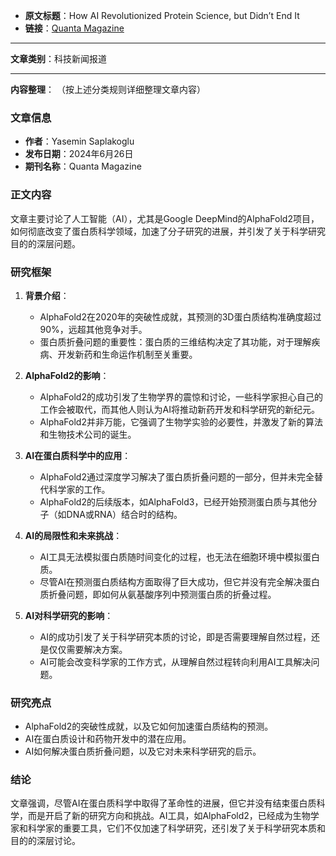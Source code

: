 
- **原文标题**：How AI Revolutionized Protein Science, but Didn’t End It
- **链接**：[Quanta Magazine](https://www.quantamagazine.org/how-ai-revolutionized-protein-science-but-didnt-end-it-20240626/)

---
**文章类别**：科技新闻报道

---
**内容整理**：
（按上述分类规则详细整理文章内容）

### 文章信息
- **作者**：Yasemin Saplakoglu
- **发布日期**：2024年6月26日
- **期刊名称**：Quanta Magazine

### 正文内容
文章主要讨论了人工智能（AI），尤其是Google DeepMind的AlphaFold2项目，如何彻底改变了蛋白质科学领域，加速了分子研究的进展，并引发了关于科学研究目的的深层问题。

### 研究框架
1. **背景介绍**：
   - AlphaFold2在2020年的突破性成就，其预测的3D蛋白质结构准确度超过90%，远超其他竞争对手。
   - 蛋白质折叠问题的重要性：蛋白质的三维结构决定了其功能，对于理解疾病、开发新药和生命运作机制至关重要。

2. **AlphaFold2的影响**：
   - AlphaFold2的成功引发了生物学界的震惊和讨论，一些科学家担心自己的工作会被取代，而其他人则认为AI将推动新药开发和科学研究的新纪元。
   - AlphaFold2并非万能，它强调了生物学实验的必要性，并激发了新的算法和生物技术公司的诞生。

3. **AI在蛋白质科学中的应用**：
   - AlphaFold2通过深度学习解决了蛋白质折叠问题的一部分，但并未完全替代科学家的工作。
   - AlphaFold2的后续版本，如AlphaFold3，已经开始预测蛋白质与其他分子（如DNA或RNA）结合时的结构。

4. **AI的局限性和未来挑战**：
   - AI工具无法模拟蛋白质随时间变化的过程，也无法在细胞环境中模拟蛋白质。
   - 尽管AI在预测蛋白质结构方面取得了巨大成功，但它并没有完全解决蛋白质折叠问题，即如何从氨基酸序列中预测蛋白质的折叠过程。

5. **AI对科学研究的影响**：
   - AI的成功引发了关于科学研究本质的讨论，即是否需要理解自然过程，还是仅仅需要解决方案。
   - AI可能会改变科学家的工作方式，从理解自然过程转向利用AI工具解决问题。

### 研究亮点
- AlphaFold2的突破性成就，以及它如何加速蛋白质结构的预测。
- AI在蛋白质设计和药物开发中的潜在应用。
- AI如何解决蛋白质折叠问题，以及它对未来科学研究的启示。

### 结论
文章强调，尽管AI在蛋白质科学中取得了革命性的进展，但它并没有结束蛋白质科学，而是开启了新的研究方向和挑战。AI工具，如AlphaFold2，已经成为生物学家和科学家的重要工具，它们不仅加速了科学研究，还引发了关于科学研究本质和目的的深层讨论。